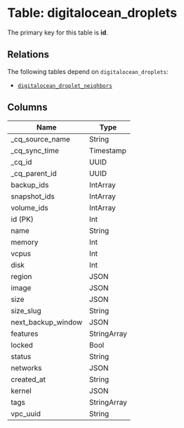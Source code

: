 # Table: digitalocean_droplets



The primary key for this table is **id**.

## Relations
The following tables depend on `digitalocean_droplets`:
  - [`digitalocean_droplet_neighbors`](digitalocean_droplet_neighbors.md)

## Columns
| Name          | Type          |
| ------------- | ------------- |
|_cq_source_name|String|
|_cq_sync_time|Timestamp|
|_cq_id|UUID|
|_cq_parent_id|UUID|
|backup_ids|IntArray|
|snapshot_ids|IntArray|
|volume_ids|IntArray|
|id (PK)|Int|
|name|String|
|memory|Int|
|vcpus|Int|
|disk|Int|
|region|JSON|
|image|JSON|
|size|JSON|
|size_slug|String|
|next_backup_window|JSON|
|features|StringArray|
|locked|Bool|
|status|String|
|networks|JSON|
|created_at|String|
|kernel|JSON|
|tags|StringArray|
|vpc_uuid|String|